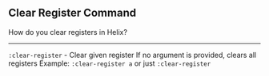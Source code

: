 ## Clear Register Command

How do you clear registers in Helix?

---

`:clear-register` - Clear given register
If no argument is provided, clears all registers
Example: `:clear-register a` or just `:clear-register`

